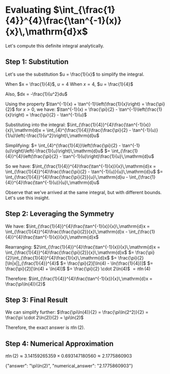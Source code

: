 # Evaluating $\int_{\frac{1}{4}}^{4}\frac{\tan^{-1}(x)}{x}\,\mathrm{d}x$

Let's compute this definite integral analytically.

## Step 1: Substitution
Let's use the substitution $u = \frac{1}{x}$ to simplify the integral.

When $x = \frac{1}{4}$, $u = 4$
When $x = 4$, $u = \frac{1}{4}$

Also, $dx = -\frac{1}{u^2}du$

Using the property $\tan^{-1}(x) + \tan^{-1}\left(\frac{1}{x}\right) = \frac{\pi}{2}$ for $x > 0$, we have:
$\tan^{-1}(x) = \frac{\pi}{2} - \tan^{-1}\left(\frac{1}{x}\right) = \frac{\pi}{2} - \tan^{-1}(u)$

Substituting into the integral:
$\int_{\frac{1}{4}}^{4}\frac{\tan^{-1}(x)}{x}\,\mathrm{d}x = \int_{4}^{\frac{1}{4}}\frac{\frac{\pi}{2} - \tan^{-1}(u)}{1/u}\left(-\frac{1}{u^2}\right)\,\mathrm{d}u$

Simplifying:
$= \int_{4}^{\frac{1}{4}}\left(\frac{\pi}{2} - \tan^{-1}(u)\right)\left(-\frac{1}{u}\right)\,\mathrm{d}u$
$= \int_{\frac{1}{4}}^{4}\left(\frac{\pi}{2} - \tan^{-1}(u)\right)\frac{1}{u}\,\mathrm{d}u$

So we have:
$\int_{\frac{1}{4}}^{4}\frac{\tan^{-1}(x)}{x}\,\mathrm{d}x = \int_{\frac{1}{4}}^{4}\frac{\frac{\pi}{2} - \tan^{-1}(u)}{u}\,\mathrm{d}u$
$= \int_{\frac{1}{4}}^{4}\frac{\frac{\pi}{2}}{u}\,\mathrm{d}u - \int_{\frac{1}{4}}^{4}\frac{\tan^{-1}(u)}{u}\,\mathrm{d}u$

Observe that we've arrived at the same integral, but with different bounds. Let's use this insight.

## Step 2: Leveraging the Symmetry
We have:
$\int_{\frac{1}{4}}^{4}\frac{\tan^{-1}(x)}{x}\,\mathrm{d}x = \int_{\frac{1}{4}}^{4}\frac{\frac{\pi}{2}}{x}\,\mathrm{d}x - \int_{\frac{1}{4}}^{4}\frac{\tan^{-1}(x)}{x}\,\mathrm{d}x$

Rearranging:
$2\int_{\frac{1}{4}}^{4}\frac{\tan^{-1}(x)}{x}\,\mathrm{d}x = \int_{\frac{1}{4}}^{4}\frac{\frac{\pi}{2}}{x}\,\mathrm{d}x$
$= \frac{\pi}{2}\int_{\frac{1}{4}}^{4}\frac{1}{x}\,\mathrm{d}x$
$= \frac{\pi}{2}[\ln|x|]_{\frac{1}{4}}^{4}$
$= \frac{\pi}{2}[\ln(4) - \ln(\frac{1}{4})]$
$= \frac{\pi}{2}[\ln(4) + \ln(4)]$
$= \frac{\pi}{2} \cdot 2\ln(4)$
$= \pi\ln(4)$

Therefore:
$\int_{\frac{1}{4}}^{4}\frac{\tan^{-1}(x)}{x}\,\mathrm{d}x = \frac{\pi\ln(4)}{2}$

## Step 3: Final Result
We can simplify further:
$\frac{\pi\ln(4)}{2} = \frac{\pi\ln(2^2)}{2} = \frac{\pi \cdot 2\ln(2)}{2} = \pi\ln(2)$

Therefore, the exact answer is $\pi\ln(2)$.

## Step 4: Numerical Approximation
$\pi\ln(2) \approx 3.14159265359 \times 0.693147180560 \approx 2.1775860903$

{"answer": "\\pi\\ln(2)", "numerical_answer": "2.1775860903"}